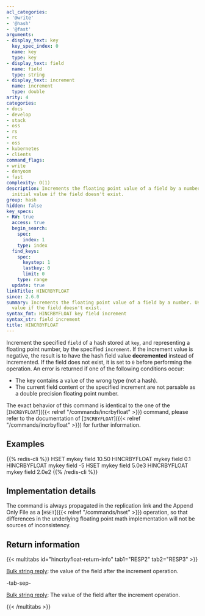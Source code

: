```yaml
---
acl_categories:
- '@write'
- '@hash'
- '@fast'
arguments:
- display_text: key
  key_spec_index: 0
  name: key
  type: key
- display_text: field
  name: field
  type: string
- display_text: increment
  name: increment
  type: double
arity: 4
categories:
- docs
- develop
- stack
- oss
- rs
- rc
- oss
- kubernetes
- clients
command_flags:
- write
- denyoom
- fast
complexity: O(1)
description: Increments the floating point value of a field by a number. Uses 0 as
  initial value if the field doesn't exist.
group: hash
hidden: false
key_specs:
- RW: true
  access: true
  begin_search:
    spec:
      index: 1
    type: index
  find_keys:
    spec:
      keystep: 1
      lastkey: 0
      limit: 0
    type: range
  update: true
linkTitle: HINCRBYFLOAT
since: 2.6.0
summary: Increments the floating point value of a field by a number. Uses 0 as initial
  value if the field doesn't exist.
syntax_fmt: HINCRBYFLOAT key field increment
syntax_str: field increment
title: HINCRBYFLOAT
---
```

Increment the specified `field` of a hash stored at `key`, and representing a
floating point number, by the specified `increment`. If the increment value
is negative, the result is to have the hash field value **decremented** instead of incremented.
If the field does not exist, it is set to `0` before performing the operation.
An error is returned if one of the following conditions occur:

* The key contains a value of the wrong type (not a hash).
* The current field content or the specified increment are not parsable as a
  double precision floating point number.

The exact behavior of this command is identical to the one of the [`INCRBYFLOAT`]({{< relref "/commands/incrbyfloat" >}})
command, please refer to the documentation of [`INCRBYFLOAT`]({{< relref "/commands/incrbyfloat" >}}) for further
information.

## Examples

{{% redis-cli %}}
HSET mykey field 10.50
HINCRBYFLOAT mykey field 0.1
HINCRBYFLOAT mykey field -5
HSET mykey field 5.0e3
HINCRBYFLOAT mykey field 2.0e2
{{% /redis-cli %}}


## Implementation details

The command is always propagated in the replication link and the Append Only
File as a [`HSET`]({{< relref "/commands/hset" >}}) operation, so that differences in the underlying floating point
math implementation will not be sources of inconsistency.

## Return information

{{< multitabs id="hincrbyfloat-return-info" 
    tab1="RESP2" 
    tab2="RESP3" >}}

[Bulk string reply](../../develop/reference/protocol-spec#bulk-strings): the value of the field after the increment operation.

-tab-sep-

[Bulk string reply](../../develop/reference/protocol-spec#bulk-strings): The value of the field after the increment operation.

{{< /multitabs >}}

